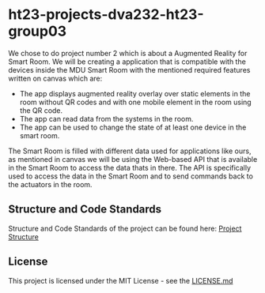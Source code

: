 # ht23-projects-dva232-ht23-group03

We chose to do project number 2 which is about a Augmented Reality for Smart Room. We will be creating a 
application that is compatible with the devices inside the MDU Smart Room with the mentioned required features written on canvas
which are: 

- The app displays augmented reality overlay over static elements in the room without QR codes
and with one mobile element in the room using the QR code.
- The app can read data from the systems in the room.
- The app can be used to change the state of at least one device in the smart room.

The Smart Room is filled with different data used for applications like ours, as mentioned in canvas we will be using the Web-based API that is available in the Smart Room to access the data thats in there. The API is specifically used to access the data in the Smart Room and to send commands back to the actuators in the room. 



## Structure and Code Standards

Structure and Code Standards of the project can be found here: [Project Structure](Structure.md)


## License

This project is licensed under the MIT License - see the [LICENSE.md](LICENSE.md)